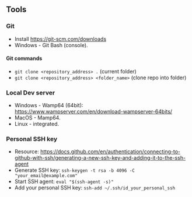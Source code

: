 ## Tools

### Git
- Install https://git-scm.com/downloads
- Windows - Git Bash (console).

#### Git commands
- `git clone <repository_address> .` (current folder)
- `git clone <repository_address> <folder_name>` (clone repo into folder)

### Local Dev server
- Windows - Wamp64 (64bit): https://www.wampserver.com/en/download-wampserver-64bits/
- MacOS - Mamp64.
- Linux - integrated.

### Personal SSH key
- Resource: https://docs.github.com/en/authentication/connecting-to-github-with-ssh/generating-a-new-ssh-key-and-adding-it-to-the-ssh-agent
- Generate SSH key: `ssh-keygen -t rsa -b 4096 -C "your_email@example.com"`
- Start SSH agent: `eval "$(ssh-agent -s)"`
- Add your personal SSH key: `ssh-add ~/.ssh/id_your_personal_ssh`
